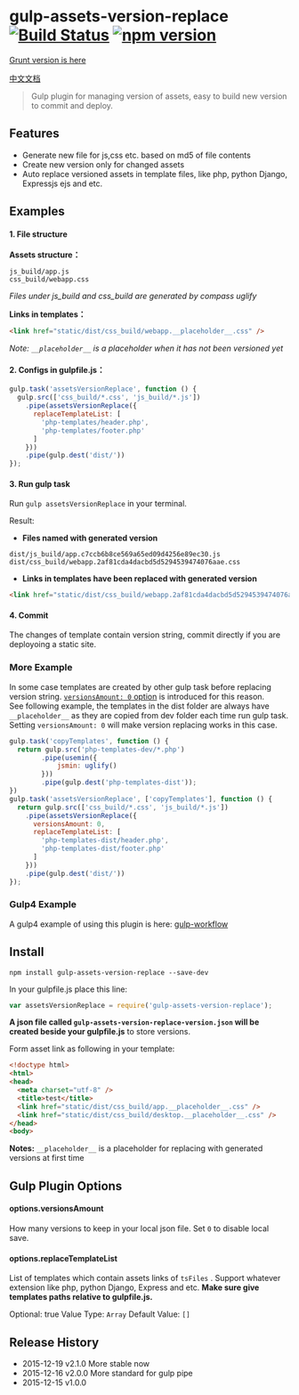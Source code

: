 # gulp-assets-version-replace  [![Build Status](https://travis-ci.org/bammoo/gulp-assets-version-replace.svg?branch=master)](https://travis-ci.org/bammoo/gulp-assets-version-replace) [![npm version](https://badge.fury.io/js/gulp-assets-version-replace.svg)](http://badge.fury.io/js/gulp-assets-version-replace)

[Grunt version is here](https://www.npmjs.com/package/grunt-assets-version-replace)

[中文文档](README-cn.md)


> Gulp plugin for managing version of assets, easy to build new version to commit and deploy.


## Features

- Generate new file for js,css etc. based on md5 of file contents
- Create new version only for changed assets
- Auto replace versioned assets in template files, like php, python Django, Expressjs ejs and etc.
  

## Examples


#### 1. File structure

**Assets structure：**
 
```
js_build/app.js
css_build/webapp.css
```
*Files under js_build and css_build are generated by compass uglify*

**Links in templates：**

```html
<link href="static/dist/css_build/webapp.__placeholder__.css" />
```

*Note:  `__placeholder__` is a placeholder when it has not been  versioned yet*

#### 2. Configs in gulpfile.js：

```js
gulp.task('assetsVersionReplace', function () {
  gulp.src(['css_build/*.css', 'js_build/*.js'])
    .pipe(assetsVersionReplace({
      replaceTemplateList: [
        'php-templates/header.php',
        'php-templates/footer.php'
      ]
    }))
    .pipe(gulp.dest('dist/'))
});
```
#### 3. Run gulp task

Run `gulp assetsVersionReplace` in your terminal.

Result:

* **Files named with generated version** 

```
dist/js_build/app.c7ccb6b8ce569a65ed09d4256e89ec30.js
dist/css_build/webapp.2af81cda4dacbd5d5294539474076aae.css
```

* **Links in templates have been replaced with generated version**

```html
<link href="static/dist/css_build/webapp.2af81cda4dacbd5d5294539474076aae.css" />
```

#### 4. Commit

The changes of template contain version string, commit directly if you are deployoing a static site.   


### More Example

In some case templates are created by other gulp task before replacing version string. [`versionsAmount: 0` option](#optionsreplacetemplatelist) is introduced for this reason.   
See following example, the templates in the dist folder are always have `__placeholder__` as they are copied from dev folder each time run gulp task. Setting `versionsAmount: 0` will make version replacing works in this case.

```js
gulp.task('copyTemplates', function () {
  return gulp.src('php-templates-dev/*.php')
        .pipe(usemin({
            jsmin: uglify()
        }))
        .pipe(gulp.dest('php-templates-dist'));
})
gulp.task('assetsVersionReplace', ['copyTemplates'], function () {
  return gulp.src(['css_build/*.css', 'js_build/*.js'])
    .pipe(assetsVersionReplace({
      versionsAmount: 0,
      replaceTemplateList: [
        'php-templates-dist/header.php',
        'php-templates-dist/footer.php'
      ]
    }))
    .pipe(gulp.dest('dist/'))
});
```

### Gulp4 Example

A gulp4 example of using this plugin is here: [gulp-workflow](https://github.com/bammoo/gulp-workflow/blob/master/h5-app/tasks-for-gulp4/gulpfile.js)

## Install

```shell
npm install gulp-assets-version-replace --save-dev
```

In your gulpfile.js place this line:

```js
var assetsVersionReplace = require('gulp-assets-version-replace');
```

**A json file called `gulp-assets-version-replace-version.json` will be created beside your gulpfile.js** to store versions.

Form asset link as following in your template:

```html
<!doctype html>
<html>
<head>
  <meta charset="utf-8" />
  <title>test</title>
  <link href="static/dist/css_build/app.__placeholder__.css" />
  <link href="static/dist/css_build/desktop.__placeholder__.css" />
</head>
<body>
```

**Notes:** 
`__placeholder__` is a placeholder for replacing with generated versions at first time


## Gulp Plugin Options

#### options.versionsAmount

How many versions to keep in your local json file. Set `0` to disable local save.

#### options.replaceTemplateList

List of templates which contain assets links of `tsFiles` . Support whatever extension like php, python Django, Express and etc. **Make sure give templates paths relative to gulpfile.js.**

Optional: true
Value Type: `Array`
Default Value: `[]`


## Release History

* 2015-12-19   v2.1.0   More stable now
* 2015-12-16   v2.0.0   More standard for gulp pipe
* 2015-12-15   v1.0.0

